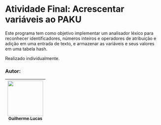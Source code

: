 # Atividade Final: Acrescentar variáveis ao PAKU
 
Este programa tem como objetivo implementar um analisador léxico para reconhecer identificadores, números inteiros e operadores de atribuição e adição em uma entrada de texto, e armazenar as variáveis e seus valores em uma tabela hash.

Realizado individualmente.

### Autor:

| [<img src="https://avatars.githubusercontent.com/u/99211563?v=4" width=115><br><sub>Guilherme Lucas</sub>](https://github.com/Guilherme-LTS) |
| :---: |
